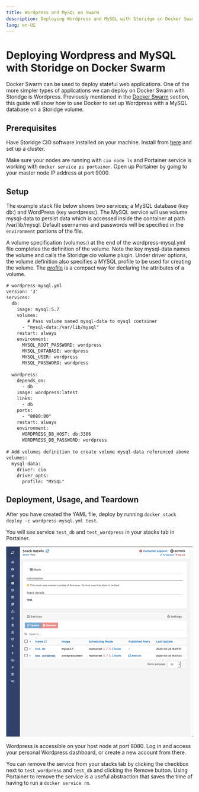 ```yaml
---
title: Wordpress and MySQL on Swarm
description: Deploying Wordpress and MySQL with Storidge on Docker Swarm
lang: en-US
---
```


# Deploying Wordpress and MySQL with Storidge on Docker Swarm

Docker Swarm can be used to deploy stateful web applications. One of the more simpler types of applications we can deploy on Docker Swarm with Storidge is Wordpress. Previously mentioned in the [Docker Swarm](https://docs.storidge.com/docker_volumes/volumes_for_docker_compose.html) section, this guide will show how to use Docker to set up Wordpress with a MySQL database on a Storidge volume.

## Prerequisites

Have Storidge CIO software installed on your machine. Install from [here](https://guide.storidge.com/getting_started/install.html) and set up a cluster.

Make sure your nodes are running with `cio node ls` and Portainer service is working with `docker service ps portainer`. Open up Portainer by going to your master node IP address at port 9000.

## Setup

The example stack file below shows two services; a MySQL database (key db:) and WordPress (key wordpress:). The MySQL service will use volume mysql-data to persist data which is accessed inside the container at path /var/lib/mysql. Default usernames and passwords will be specified in the `environment` portions of the file.

A volume specification (volumes:) at the end of the wordpress-mysql.yml file completes the definition of the volume. Note the key mysql-data names the volume and calls the Storidge cio volume plugin. Under driver options, the volume definition also specifies a MYSQL profile to be used for creating the volume. The [profile](https://guide.storidge.com/getting_started/why_profiles.html) is a compact way for declaring the attributes of a volume.

```
# wordpress-mysql.yml
version: '3'
services:
  db:
    image: mysql:5.7
    volumes:
        # Pass volume named mysql-data to mysql container
      - "mysql-data:/var/lib/mysql"
    restart: always
    environment:
      MYSQL_ROOT_PASSWORD: wordpress
      MYSQL_DATABASE: wordpress
      MYSQL_USER: wordpress
      MYSQL_PASSWORD: wordpress

  wordpress:
    depends_on:
      - db
    image: wordpress:latest
    links:
      - db
    ports:
      - "8080:80"
    restart: always
    environment:
      WORDPRESS_DB_HOST: db:3306
      WORDPRESS_DB_PASSWORD: wordpress

# Add volumes definition to create volume mysql-data referenced above
volumes:
  mysql-data:
    driver: cio
    driver_opts:
      profile: "MYSQL"
```

## Deployment, Usage, and Teardown

After you have created the YAML file, deploy by running `docker stack deploy -c wordpress-mysql.yml test`.

You will see service `test_db` and `test_wordpress` in your stacks tab in Portainer.

![](../images/wp_SQL_portainer_ss.png)

Wordpress is accessible on your host node at port 8080. Log in and access your personal Wordpress dashboard, or create a new account from there.

You can remove the service from your stacks tab by clicking the checkbox next to `test_wordpress` and `test_db` and clicking the Remove button. Using Portainer to remove the service is a useful abstraction that saves the time of having to run a `docker service rm`.
